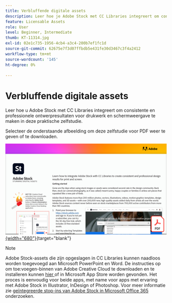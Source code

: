 ```yaml
---
title: Verbluffende digitale assets
description: Leer hoe je Adobe Stock met CC Libraries integreert om consistente en professionele ontwerpresultaten voor drukwerk en schermweergave te maken in deze praktische zelfstudie
feature: Licensable Assets
role: User
level: Beginner, Intermediate
thumb: KT-11314.jpg
exl-id: 02e1c735-1956-4cb4-a3c4-200b7ef1fc1d
source-git-commit: 62675e7f3d07ffbdb5e431fe30d3467c3f4a2412
workflow-type: tm+mt
source-wordcount: '145'
ht-degree: 0%

---
```


# Verbluffende digitale assets

Leer hoe u Adobe Stock met CC Libraries integreert om consistente en professionele ontwerpresultaten voor drukwerk en schermweergave te maken in deze praktische zelfstudie.

Selecteer de onderstaande afbeelding om deze zelfstudie voor PDF weer te geven of te downloaden.

[![ Eerste paginabeeld van leerprogramma ](assets/Stunningdigitalassets.png){width="680"}](assets/Stunning-Digital-Assets.pdf){target="blank"}

>[!NOTE]
>
>Adobe Stock-assets die zijn opgeslagen in CC Libraries kunnen naadloos worden toegevoegd aan Microsoft PowerPoint en Word. De instructies op om toe:voegen-binnen van Adobe Creative Cloud te downloaden en te installeren kunnen [ hier ](https://helpx.adobe.com/creative-cloud/help/libraries-addin-microsoft-office.html) of in Microsoft App Store worden gevonden. Het proces is eenvoudig voor beide apps, met name voor apps met ervaring met Adobe Stock in Illustrator, InDesign of Photoshop. Voor meer informatie zie [ geïntegreerde stop-ins van Adobe Stock in Microsoft Office 365 ](https://helpx.adobe.com/stock/help/microsoft-office-plug-ins.html) onderzoeken.
